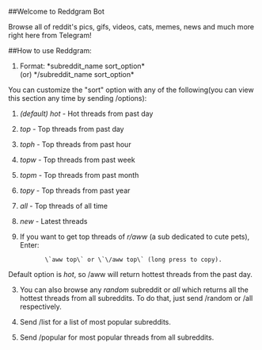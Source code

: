 ##Welcome to Reddgram Bot

Browse all of reddit's pics, gifs, videos, cats, memes, news and much more right here from Telegram!

##How to use Reddgram:

1. Format: 
*subreddit_name  sort_option\*  
            (or) 
*\/subreddit_name  sort_option\*

You can customize the "sort" option with any of the following(you can view this section any time by sending /options): 

1. _(default)_ *hot* - Hot threads from past day 
2. *top* - Top threads from past day
3. *toph* - Top threads from past hour
4. *topw* - Top threads from past week
5. *topm* - Top threads from past month
6. *topy* - Top threads from past year
7. *all* - Top threads of all time
8. *new* - Latest threads

2. If you want to get top threads of *r/aww* (a sub dedicated to cute pets), Enter: 

              \`aww top\` or \`\/aww top\` (long press to copy).

Default option is *hot*, so /aww will return hottest threads from the past day.

3. You can also browse any *random* subreddit or *all* which returns all the hottest threads from all subreddits. To do that, just send /random or /all respectively.

4. Send /list for a list of most popular subreddits.

5. Send /popular for most popular threads from all subreddits.
